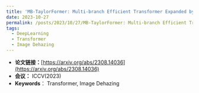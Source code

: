 ```yaml
---
title: 'MB-TaylorFormer: Multi-branch Efficient Transformer Expanded by Taylor Formula for Image Dehazing'
date: 2023-10-27
permalink: /posts/2023/10/27/MB-TaylorFormer: Multi-branch Efficient Transformer Expanded by Taylor Formula for Image Dehazing/
tags:
  - DeepLearning
  - Transformer
  - Image Dehazing
---
```




- **论文链接：**[https://arxiv.org/abs/2308.14036](https://arxiv.org/abs/2308.14036)
- **会议：** ICCV(2023)
- **Keywords**： Transformer, Image Dehazing

#### 